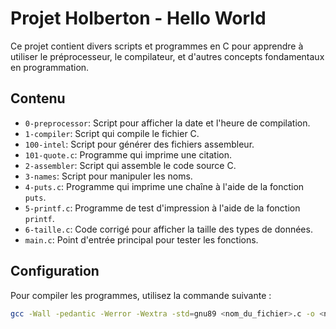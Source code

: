 # Projet Holberton - Hello World

Ce projet contient divers scripts et programmes en C pour apprendre à utiliser le préprocesseur, le compilateur, et d'autres concepts fondamentaux en programmation.

## Contenu

- `0-preprocessor`: Script pour afficher la date et l'heure de compilation.
- `1-compiler`: Script qui compile le fichier C.
- `100-intel`: Script pour générer des fichiers assembleur.
- `101-quote.c`: Programme qui imprime une citation.
- `2-assembler`: Script qui assemble le code source C.
- `3-names`: Script pour manipuler les noms.
- `4-puts.c`: Programme qui imprime une chaîne à l'aide de la fonction `puts`.
- `5-printf.c`: Programme de test d'impression à l'aide de la fonction `printf`.
- `6-taille.c`: Code corrigé pour afficher la taille des types de données.
- `main.c`: Point d'entrée principal pour tester les fonctions.

## Configuration

Pour compiler les programmes, utilisez la commande suivante :

```bash
gcc -Wall -pedantic -Werror -Wextra -std=gnu89 <nom_du_fichier>.c -o <nom_du_programme>

